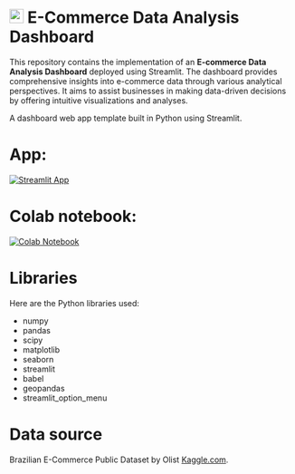 # <img src="./img_icon_.ico" alt="My Logo" width="25"> E-Commerce Data Analysis Dashboard
This repository contains the implementation of an **E-commerce Data Analysis Dashboard** deployed using Streamlit. The dashboard provides comprehensive insights into e-commerce data through various analytical perspectives. It aims to assist businesses in making data-driven decisions by offering intuitive visualizations and analyses.

A dashboard web app template built in Python using Streamlit.

# App:

[![Streamlit App](https://static.streamlit.io/badges/streamlit_badge_black_white.svg)](https://reksa-dashboard.streamlit.app/)

# Colab notebook:
[![Colab Notebook](https://colab.research.google.com/assets/colab-badge.svg)](https://colab.research.google.com/drive/1nEoGv81s4V6xQXyWLrH9mi97WQuH8pmz#scrollTo=NJfzNXQwumKZ)

# Libraries
Here are the Python libraries used:
- numpy
- pandas
- scipy
- matplotlib
- seaborn
- streamlit
- babel
- geopandas
- streamlit_option_menu

# Data source
Brazilian E-Commerce Public Dataset by Olist [Kaggle.com](https://www.kaggle.com/datasets/olistbr/brazilian-ecommerce).
